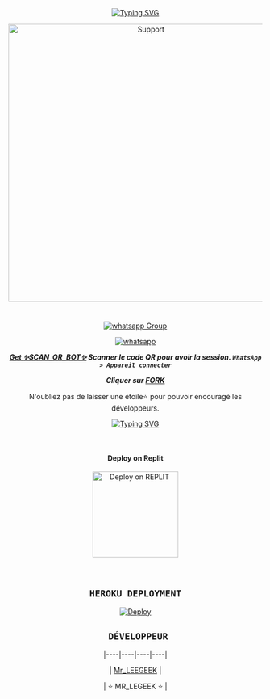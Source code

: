 <div align="center">
<a href="https://git.io/typing-svg"><img src="https://readme-typing-svg.demolab.com?font=Ribeye&size=50&pause=1000&color=F710B1&center=true&width=910&height=100&lines=bonjour ;+JE+suis+GEEK+MD; DÉVELOPPE+PAR;+MR_LEGEEK.." alt="Typing SVG" /></a>
</p>
<p align="center">
  <a href="https://chat.whatsapp.com/FRQiuFWlYJ3Jolx7OACtKo">
    <img alt=Support height="550" src="https://telegra.ph/file/0d515dafc5188ddd5961a.jpg"> 
    </p>
<h1 align="center"> 
</h1>
<p align="center"> 
<p align="center">

<p align="center">
  
 <a href="https://chat.whatsapp.com/FRQiuFWlYJ3Jolx7OACtKo" target="_blank">
    <img alt="whatsapp Group" src="https://img.shields.io/badge/ Whatsapp Support Group -25D366?style=for-the-badge&logo=whatsapp&logoColor=white" />
 </a> 

<p align="center">
  <a href="https://wa.me/+237698046545?text=Hi+Bro--+I+Need+Help.+I+messaged+you+from+GEEK-md+Repo" target="_blank">
    <img alt="whatsapp" src="https://img.shields.io/badge/ Whatsapp -25D366?style=for-the-badge&logo=whatsapp&logoColor=green" />
  
***Get [✨SCAN_QR_BOT✨](https://geek-qr-c6ccf7b7583e.herokuapp.com/) Scanner le code QR pour avoir la session. `WhatsApp > Appareil connecter`***


***Cliquer sur  [FORK](https://github.com/GEEKMD099/GEEK-MD-1.0/fork)***
    
     
N'oubliez pas de laisser une étoile⭐ pour pouvoir encouragé les développeurs.

<div align="center">
<a href="https://git.io/typing-svg"><img src="https://readme-typing-svg.demolab.com?font=toge+Ops+One&size=50&pause=1000&color=1BBFDAFF&center=true&width=910&height=100&lines=;TEAM -." alt="Typing SVG" /></a>
  </p>

<br>

<h4 align="center"> Deploy on Replit
</h4>

<p align="center" >
    <a href="https://repl.it/github/Denzo-MD/Denzo-MD-V3">
    <img src="https://repl.it/badge/github/quiec/whatsasena" width="170px" alt="Deploy on REPLIT" >
    </a>
</p>

<p align="center" >
    <br>
    
    
</p>


## ```HEROKU DEPLOYMENT```

[![Deploy](https://www.herokucdn.com/deploy/button.svg)](https://heroku.com/deploy?template=https://github.com/GEEKMD099/GEEK-MD-1.0)





## ``` DÉVELOPPEUR```

 

  <div align="center">

 

|----|----|----|----|

| [Mr_LEEGEEK](https://github.com/GEEKMD099) |



| ⭐  MR_LEGEEK ⭐ |
